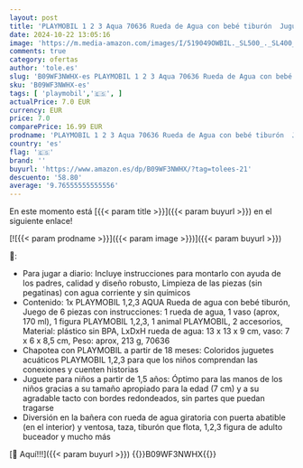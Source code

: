 ```yaml
---
layout: post
title: 'PLAYMOBIL 1 2 3 Aqua 70636 Rueda de Agua con bebé tiburón  Juguete de baño para niños pequeños  con tiburón Que Flota  Primer Juguete para niños a Partir de 18 Meses'
date: 2024-10-22 13:05:16
image: 'https://m.media-amazon.com/images/I/519049OWBIL._SL500_._SL400_.jpg'
comments: true
category: ofertas
author: 'tole.es'
slug: 'B09WF3NWHX-es PLAYMOBIL 1 2 3 Aqua 70636 Rueda de Agua con bebé tiburón...'
sku: 'B09WF3NWHX-es'
tags: [ 'playmobil','🇪🇸', ]
actualPrice: 7.0 EUR
currency: EUR
price: 7.0
comparePrice: 16.99 EUR
prodname: 'PLAYMOBIL 1 2 3 Aqua 70636 Rueda de Agua con bebé tiburón  Juguete de baño para niños pequeños  con tiburón Que Flota  Primer Juguete para niños a Partir de 18 Meses'
country: 'es'
flag: '🇪🇸'
brand: ''
buyurl: 'https://www.amazon.es/dp/B09WF3NWHX/?tag=tolees-21'
descuento: '58.80'
average: '9.76555555555556'
---
```


En este momento está [{{< param title >}}]({{< param buyurl >}}) en el siguiente enlace!

[![{{< param prodname >}}]({{< param image >}})]({{< param buyurl >}})

🔎:

- Para jugar a diario: Incluye instrucciones para montarlo con ayuda de los padres, calidad y diseño robusto, Limpieza de las piezas (sin pegatinas) con agua corriente y sin químicos
- Contenido: 1x PLAYMOBIL 1,2,3 AQUA Rueda de agua con bebé tiburón, Juego de 6 piezas con instrucciones: 1 rueda de agua, 1 vaso (aprox, 170 ml), 1 figura PLAYMOBIL 1,2,3, 1 animal PLAYMOBIL, 2 accesorios, Material: plástico sin BPA, LxDxH rueda de agua: 13 x 13 x 9 cm, vaso: 7 x 6 x 8,5 cm, Peso: aprox, 213 g, 70636
- Chapotea con PLAYMOBIL a partir de 18 meses: Coloridos juguetes acuáticos PLAYMOBIL 1,2,3 para que los niños comprendan las conexiones y cuenten historias
- Juguete para niños a partir de 1,5 años: Óptimo para las manos de los niños gracias a su tamaño apropiado para la edad (7 cm) y a su agradable tacto con bordes redondeados, sin partes que puedan tragarse
- Diversión en la bañera con rueda de agua giratoria con puerta abatible (en el interior) y ventosa, taza, tiburón que flota, 1,2,3 figura de adulto buceador y mucho más

[🛒 Aquí!!!]({{< param buyurl >}})
{{<world>}}B09WF3NWHX{{</world>}}
